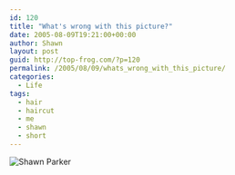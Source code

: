 ```yaml
---
id: 120
title: "What's wrong with this picture?"
date: 2005-08-09T19:21:00+00:00
author: Shawn
layout: post
guid: http://top-frog.com/?p=120
permalink: /2005/08/09/whats_wrong_with_this_picture/
categories:
  - Life
tags:
  - hair
  - haircut
  - me
  - shawn
  - short
---
```

![Shawn Parker](https://top-frog.com/images/articles/me.jpg)
